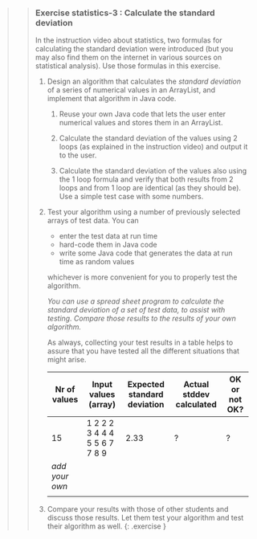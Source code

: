 >>### Exercise statistics-3 : Calculate the standard deviation
>>
>>In the instruction video about statistics, two formulas for calculating the standard deviation were introduced (but you may also find them on the internet in various sources on statistical analysis). Use those formulas in this exercise.
>>
>>1. Design an algorithm that calculates the *standard deviation* of a series of numerical values in an ArrayList, and implement that algorithm in Java code.
>>      1. Reuse your own Java code that lets the user enter numerical values and stores them in an ArrayList.
>>
>>      2. Calculate the standard deviation of the values using 2 loops (as explained in the instruction video) and output it to the user.
>>
>>      3. Calculate the standard deviation of the values also using the 1 loop formula and verify that both results from 2 loops and from 1 loop are identical (as they should be). Use a simple test case with some numbers.
>>
>>2. Test your algorithm using a number of previously selected arrays of test data. You can
>>      - enter the test data at run time
>>      - hard-code them in Java code
>>      - write some Java code that generates the data at run time as random values
>>
>>      whichever is more convenient for you to properly test the algorithm.
>>
>>      *You can use a spread sheet program to calculate the standard deviation of a set of test data, to assist with testing. Compare those results to the results of your own algorithm.*
>>
>>      As always, collecting your test results in a table helps to assure that you have tested all the different situations that might arise.
>>
>>      |Nr of values|Input values (array)|Expected standard deviation|Actual stddev calculated|OK or not OK?|
>>      |------|------|------|------|------|
>>      | 15 | 1 2 2 2 3 4 4 4 5 5 6 7 7 8 9 | 2.33 | ? | ? |
>>      | *add your own* |  |  |  |  |
>>      |  |  |  |  |  |
>>
>>3. Compare your results with those of other students and discuss those results. Let them test your algorithm and test their algorithm as well.
>{: .exercise }